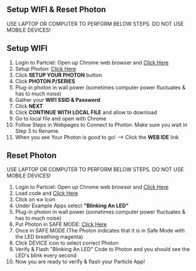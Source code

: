 ## Setup WIFI & Reset Photon 

USE LAPTOP OR COMPUTER TO PERFORM BELOW STEPS.
DO NOT USE MOBILE DEVICES!

## Setup WIFI

1. Login to Partciel: Open up Chrome web browser and <a href="https://www.particle.io/" target="blank">Click Here</a>
1. Setup Photon: <a href="http://rvciot.app/start" target="blank">Click Here</a>
1. Click <b>SETUP YOUR PHOTON</b> button
1. Click <b>PHOTON P/SERIES</b>
1. Plug-in photon in wall power (sometimes computer power fluctuates & has to much noise)
1. Gather your <b>WIFI SSID & Password</b>
1. Click <b>NEXT</b>
1. Click <b>CONTINUE WITH LOCAL FILE</b> and allow to download
1. Go to local file and open with Chrome
1. Follow Steps in Webpages to Connect to Photon. Make sure you wait in Step 3 to Rename. 
1. When you see Your Photon is good to go! —> Click the <b>WEB IDE</b> link


## Reset Photon

USE LAPTOP OR COMPUTER TO PERFORM BELOW STEPS.
DO NOT USE MOBILE DEVICES!

1. Login to Partciel: Open up Chrome web browser and <a href="https://www.particle.io/" target="blank">Click Here</a>
1. Load code and <a href="https://build.particle.io" target="blank">Click Here</a>
1. Click on <b><></b> Icon
  1. Under Example Apps select <b>"Blinking An LED"</b>
1. Plug-in photon in wall power (sometimes computer power fluctuates & has to much noise)
1. Put Photon in SAFE MODE: <a href="https://docs.particle.io/tutorials/device-os/led/photon/#safe-mode" target="blank">Click Here</a>
1. Once in SAFE MODE (The Photon indicates that it is in Safe Mode with the LED breathing magenta)
1. Click DEVICE icon to select correct Photon
1. Verify & Flash "Blinking An LED" Code to Photon and you should see the LED's blink every second
1. Now you are ready to verify & flash your Particle App!
